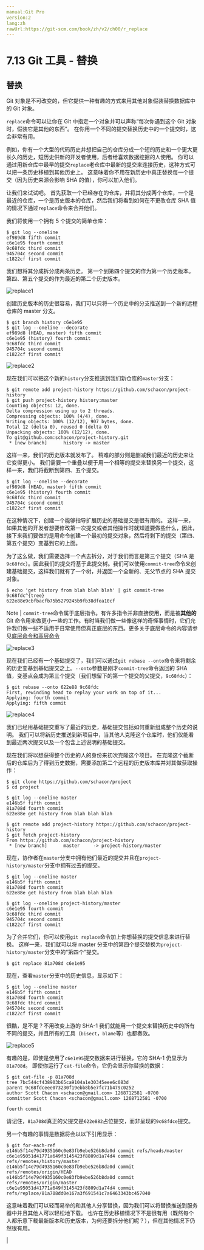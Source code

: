 ```yaml
---
manual:Git Pro
version:2
lang:zh
rawUrl:https://git-scm.com/book/zh/v2/ch00/r_replace
---
```



# 7.13 Git 工具 - 替换

## 替换<a name="r_replace"></a>


Git 对象是不可改变的，但它提供一种有趣的方式来用其他对象假装替换数据库中的 Git 对象。




`replace`命令可以让你在 Git 中指定一个对象并可以声称“每次你遇到这个 Git 对象时，假装它是其他的东西”。 在你用一个不同的提交替换历史中的一个提交时，这会非常有用。




例如，你有一个大型的代码历史并想把自己的仓库分成一个短的历史和一个更大更长久的历史，短历史供新的开发者使用，后者给喜欢数据挖掘的人使用。 你可以通过用新仓库中最早的提交`replace`老仓库中最新的提交来连接历史，这种方式可以把一条历史移植到其他历史上。 这意味着你不用在新历史中真正替换每一个提交（因为历史来源会影响 SHA 的值），你可以加入他们。




让我们来试试吧。 首先获取一个已经存在的仓库，并将其分成两个仓库，一个是最近的仓库，一个是历史版本的仓库，然后我们将看到如何在不更改仓库 SHA 值的情况下通过`replace`命令来合并他们。




我们将使用一个拥有 5 个提交的简单仓库：



```
$ git log --oneline
ef989d8 fifth commit
c6e1e95 fourth commit
9c68fdc third commit
945704c second commit
c1822cf first commit
```




我们想将其分成拆分成两条历史。 第一个到第四个提交的作为第一个历史版本。 第四、第五个提交的作为最近的第二个历史版本。


![replace1](%858.png "")



创建历史版本的历史很容易，我们可以只将一个历史中的分支推送到一个新的远程仓库的 master 分支。



```
$ git branch history c6e1e95
$ git log --oneline --decorate
ef989d8 (HEAD, master) fifth commit
c6e1e95 (history) fourth commit
9c68fdc third commit
945704c second commit
c1822cf first commit
```


![replace2](%862.png "")



现在我们可以把这个新的`history`分支推送到我们新仓库的`master`分支：



```
$ git remote add project-history https://github.com/schacon/project-history
$ git push project-history history:master
Counting objects: 12, done.
Delta compression using up to 2 threads.
Compressing objects: 100% (4/4), done.
Writing objects: 100% (12/12), 907 bytes, done.
Total 12 (delta 0), reused 0 (delta 0)
Unpacking objects: 100% (12/12), done.
To git@github.com:schacon/project-history.git
 * [new branch]      history -> master
```




这样一来，我们的历史版本就发布了。 稍难的部分则是删减我们最近的历史来让它变得更小。 我们需要一个重叠以便于用一个相等的提交来替换另一个提交，这样一来，我们将截断到第四、五个提交。



```
$ git log --oneline --decorate
ef989d8 (HEAD, master) fifth commit
c6e1e95 (history) fourth commit
9c68fdc third commit
945704c second commit
c1822cf first commit
```




在这种情况下，创建一个能够指导扩展历史的基础提交是很有用的。 这样一来，如果其他的开发者想要修改第一次提交或者其他操作时就知道要做些什么，因此，接下来我们要做的是用命令创建一个最初的提交对象，然后将剩下的提交（第四、第五个提交）变基到它的上面。




为了这么做，我们需要选择一个点去拆分，对于我们而言是第三个提交（SHA 是`9c68fdc`）。因此我们的提交将基于此提交树。我们可以使用`commit-tree`命令来创建基础提交，这样我们就有了一个树，并返回一个全新的、无父节点的 SHA 提交对象。



```
$ echo 'get history from blah blah blah' | git commit-tree 9c68fdc^{tree}
622e88e9cbfbacfb75b5279245b9fb38dfea10cf
```


Note | `commit-tree`命令属于底层指令。有许多指令并非直接使用，而是被**其他的**Git 命令用来做更小一些的工作。有时当我们做一些像这样的奇怪事情时，它们允许我们做一些不适用于日常使用但真正底层的东西。更多关于底层命令的内容请参见[底层命令和高层命令](%797 "") 


![replace3](%860.png "")



现在我们已经有一个基础提交了，我们可以通过`git rebase --onto`命令来将剩余的历史变基到基础提交之上。`--onto`参数是刚才`commit-tree`命令返回的 SHA 值，变基点会成为第三个提交（我们想留下的第一个提交的父提交，`9c68fdc`）：



```
$ git rebase --onto 622e88 9c68fdc
First, rewinding head to replay your work on top of it...
Applying: fourth commit
Applying: fifth commit
```


![replace4](%861.png "")



我们已经用基础提交重写了最近的历史，基础提交包括如何重新组成整个历史的说明。 我们可以将新历史推送到新项目中，当其他人克隆这个仓库时，他们仅能看到最近两次提交以及一个包含上述说明的基础提交。




现在我们将以想获得整个历史的人的身份来初次克隆这个项目。 在克隆这个截断后的仓库后为了得到历史数据，需要添加第二个远程的历史版本库并对其做获取操作：



```
$ git clone https://github.com/schacon/project
$ cd project

$ git log --oneline master
e146b5f fifth commit
81a708d fourth commit
622e88e get history from blah blah blah

$ git remote add project-history https://github.com/schacon/project-history
$ git fetch project-history
From https://github.com/schacon/project-history
 * [new branch]      master     -> project-history/master
```




现在，协作者在`master`分支中拥有他们最近的提交并且在`project-history/master`分支中拥有过去的提交。



```
$ git log --oneline master
e146b5f fifth commit
81a708d fourth commit
622e88e get history from blah blah blah

$ git log --oneline project-history/master
c6e1e95 fourth commit
9c68fdc third commit
945704c second commit
c1822cf first commit
```




为了合并它们，你可以使用`git replace`命令加上你想替换的提交信息来进行替换。 这样一来，我们就可以将 master 分支中的第四个提交替换为`project-history/master`分支中的“第四个”提交。



```
$ git replace 81a708d c6e1e95
```




现在，查看`master`分支中的历史信息，显示如下：



```
$ git log --oneline master
e146b5f fifth commit
81a708d fourth commit
9c68fdc third commit
945704c second commit
c1822cf first commit
```




很酷，是不是？不用改变上游的 SHA-1 我们就能用一个提交来替换历史中的所有不同的提交，并且所有的工具（`bisect`，`blame`等）也都奏效。


![replace5](%859.png "")



有趣的是，即使是使用了`c6e1e95`提交数据来进行替换，它的 SHA-1 仍显示为`81a708d`。 即使你运行了`cat-file`命令，它仍会显示你替换的数据：



```
$ git cat-file -p 81a708d
tree 7bc544cf438903b65ca9104a1e30345eee6c083d
parent 9c68fdceee073230f19ebb8b5e7fc71b479c0252
author Scott Chacon <schacon@gmail.com> 1268712581 -0700
committer Scott Chacon <schacon@gmail.com> 1268712581 -0700

fourth commit
```




请记住，`81a708d`真正的父提交是`622e882`占位提交，而非呈现的`9c68fdce`提交。




另一个有趣的事情是数据将会以以下引用显示：



```
$ git for-each-ref
e146b5f14e79d4935160c0e83fb9ebe526b8da0d commit	refs/heads/master
c6e1e95051d41771a649f3145423f8809d1a74d4 commit	refs/remotes/history/master
e146b5f14e79d4935160c0e83fb9ebe526b8da0d commit	refs/remotes/origin/HEAD
e146b5f14e79d4935160c0e83fb9ebe526b8da0d commit	refs/remotes/origin/master
c6e1e95051d41771a649f3145423f8809d1a74d4 commit	refs/replace/81a708dd0e167a3f691541c7a6463343bc457040
```




这意味着我们可以轻而易举的和其他人分享替换，因为我们可以将替换推送到服务器中并且其他人可以轻松地下载。 也许在历史移植情况下不是很有用（既然每个人都乐意下载最新版本和历史版本，为何还要拆分他们呢？），但在其他情况下仍然很有用。


|



